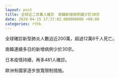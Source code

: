 ```yaml
---
layout: post
title: 全球近二百萬人確診　南韓新增病例續少於30宗
date: 2020-04-15 17:37:02.000000000 +08:00
categories: rthk
---
```


全球確診新型肺炎人數迫近200萬，超過12萬6千人死亡。

南韓連續多日的新增病例少於30宗。

日本疫情持續，再多481人確診。

歐洲有國家逐步放寬限制措施。

